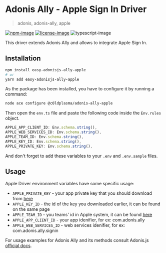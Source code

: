 # Adonis Ally - Apple Sign In Driver

> adonis, adonis-ally, apple

[![npm-image]][npm-url] [![license-image]][license-url] ![typescript-image]

This driver extends Adonis Ally and allows to integrate Apple Sign In.

## Installation

```bash
npm install easy-adonisjs-ally-apple
# or
yarn add easy-adonisjs-ally-apple
```

As the package has been installed, you have to configure it by running a command:

```bash
node ace configure @c0ldplasma/adonis-ally-apple
```

Then open the `env.ts` file and paste the following code inside the `Env.rules` object.

```ts
APPLE_APP_CLIENT_ID: Env.schema.string(),
APPLE_WEB_SERVICES_ID: Env.schema.string(),
APPLE_TEAM_ID: Env.schema.string(),
APPLE_KEY_ID: Env.schema.string(),
APPLE_PRIVATE_KEY: Env.schema.string(),
```

And don't forget to add these variables to your `.env` and `.env.sample` files.

## Usage

Apple Driver environment variables have some specific usage:

- `APPLE_PRIVATE_KEY` - your app private key that you should download from [here](https://developer.apple.com/account/resources/authkeys/list)
- `APPLE_KEY_ID` - the id of the key you downloaded earlier, it can be found on the same page
- `APPLE_TEAM_ID` - you teams' id in Apple system, it can be found [here](https://developer.apple.com/account/#/membership)
- `APPLE_APP_CLIENT_ID` - your app idenifier, for ex: com.adonis.ally
- `APPLE_WEB_SERVICES_ID` - web services idenifier, for ex: com.adonis.ally.signin

For usage examples for Adonis Ally and its methods consult Adonis.js [official docs](https://docs.adonisjs.com/guides/authentication/social-authentication).

[npm-image]: https://img.shields.io/npm/v/easy-adonisjs-ally-apple.svg?style=for-the-badge&logo=npm
[npm-url]: https://npmjs.org/package/easy-adonisjs-ally-apple 'npm'
[license-image]: https://img.shields.io/npm/l/easy-adonisjs-ally-apple?color=blueviolet&style=for-the-badge
[license-url]: LICENSE 'license'
[typescript-image]: https://img.shields.io/badge/Typescript-294E80.svg?style=for-the-badge&logo=typescript
[typescript-url]: "typescript"
